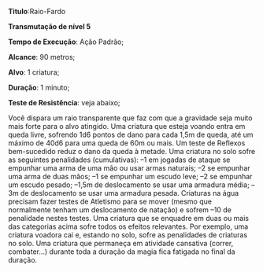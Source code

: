 **Titulo**:Raio-Fardo

**Transmutação de nível 5**

**Tempo de Execução**: Ação Padrão;

**Alcance**: 90 metros;

**Alvo**: 1 criatura;

**Duração**: 1 minuto;

**Teste de Resistência**: veja abaixo;

Você dispara um raio transparente 
que faz com que a gravidade seja muito 
mais forte para o alvo atingido. Uma criatura que esteja voando entra em queda 
livre, sofrendo 1d6 pontos de dano para 
cada 1,5m de queda, até um máximo de 
40d6 para uma queda de 60m ou mais. 
Um teste de Reflexos bem-sucedido reduz o dano da queda à metade.
Uma criatura no solo sofre as seguintes penalidades (cumulativas): –1 
em jogadas de ataque se empunhar uma 
arma de uma mão ou usar armas naturais; –2 se empunhar uma arma de duas 
mãos; –1 se empunhar um escudo leve; 
–2 se empunhar um escudo pesado; 
–1,5m de deslocamento se usar uma armadura média; –3m de deslocamento se 
usar uma armadura pesada.
Criaturas na água precisam fazer 
testes de Atletismo para se mover (mesmo que normalmente tenham um deslocamento de natação) e sofrem –10 de 
penalidade nestes testes.
Uma criatura que se enquadre em 
duas ou mais das categorias acima sofre 
todos os efeitos relevantes. Por exemplo, 
uma criatura voadora cai e, estando no 
solo, sofre as penalidades de criaturas no 
solo. Uma criatura que permaneça em 
atividade cansativa (correr, combater...) 
durante toda a duração da magia fica fatigada no final da duração.